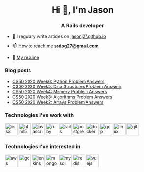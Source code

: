 <!--
**jasonj27/jasonj27** is a ✨ _special_ ✨ repository because its `README.md` (this file) appears on your GitHub profile.

Here are some ideas to get you started:

- 🔭 I’m currently working on ...
- 🌱 I’m currently learning ...
- 👯 I’m looking to collaborate on ...
- 🤔 I’m looking for help with ...
- 💬 Ask me about ...
- 📫 How to reach me: ...
- 😄 Pronouns: ...
- ⚡ Fun fact: ...
-->
<h1 align="center">Hi 👋, I'm Jason</h1>
<h3 align="center">A Rails developer</h3>

- 📝 I regulary write articles on [jasonj27.github.io](https://jasonj27.github.io/)

- 📫 How to reach me **ssdog27@gmail.com**

-  📄 [My resume](https://www.cakeresume.com/ssdog27)

### Blog posts
<!-- BLOG-POST-LIST:START -->
- [CS50 2020 Week6: Python Problem Answers](https://jasonj27.github.io/2020/11/09/cs50-week6/)
- [CS50 2020 Week5: Data Structures Problem Answers](https://jasonj27.github.io/2020/10/13/cs50-week5/)
- [CS50 2020 Week4: Memery Problem Answers](https://jasonj27.github.io/2020/10/05/cs50-week4/)
- [CS50 2020 Week3: Algorithms Problem Answers](https://jasonj27.github.io/2020/10/03/cs50-week3/)
- [CS50 2020 Week2: Arrays Problem Answers](https://jasonj27.github.io/2020/10/03/cs50-week2/)
<!-- BLOG-POST-LIST:END -->


### Technologies I've work with
<p align="left">
<img src="https://devicons.github.io/devicon/devicon.git/icons/css3/css3-original-wordmark.svg" alt="css3" width="40" height="40"/>
<img src="https://devicons.github.io/devicon/devicon.git/icons/html5/html5-original-wordmark.svg" alt="html5" width="40" height="40"/>
<img src="https://devicons.github.io/devicon/devicon.git/icons/javascript/javascript-original.svg" alt="javascript" width="40" height="40"/>
<img src="https://devicons.github.io/devicon/devicon.git/icons/ruby/ruby-original-wordmark.svg" alt="ruby" width="40" height="40"/>
<img src="https://devicons.github.io/devicon/devicon.git/icons/rails/rails-original-wordmark.svg" alt="rails" width="40" height="40"/>
<img src="https://devicons.github.io/devicon/devicon.git/icons/postgresql/postgresql-original-wordmark.svg" alt="postgresql" width="40" height="40"/>
<img src="https://devicons.github.io/devicon/devicon.git/icons/docker/docker-original-wordmark.svg" alt="docker" width="40" height="40"/>
<img src="https://www.vectorlogo.zone/logos/google_cloud/google_cloud-icon.svg" alt="gcp" width="40" height="40"/>
<img src="https://devicons.github.io/devicon/devicon.git/icons/linux/linux-original.svg" alt="linux" width="40" height="40"/>
<img src="https://www.vectorlogo.zone/logos/git-scm/git-scm-icon.svg" alt="git" width="40" height="40"/>
</p>


### Technologies I've interested in
<p align="left">
<img src="https://devicons.github.io/devicon/devicon.git/icons/amazonwebservices/amazonwebservices-original-wordmark.svg" alt="aws" width="40" height="40"/>
<img src="https://devicons.github.io/devicon/devicon.git/icons/go/go-original.svg" alt="go" width="40" height="40"/>
<img src="https://www.vectorlogo.zone/logos/jenkins/jenkins-icon.svg" alt="jenkins" width="40" height="40"/>
<img src="https://devicons.github.io/devicon/devicon.git/icons/mongodb/mongodb-original-wordmark.svg" alt="mongodb" width="40" height="40"/>
<img src="https://devicons.github.io/devicon/devicon.git/icons/mysql/mysql-original-wordmark.svg" alt="mysql" width="40" height="40"/>
<img src="https://devicons.github.io/devicon/devicon.git/icons/redis/redis-original-wordmark.svg" alt="redis" width="40" height="40"/>
<img src="https://devicons.github.io/devicon/devicon.git/icons/vuejs/vuejs-original-wordmark.svg" alt="vuejs" width="40" height="40"/></p>


